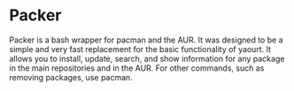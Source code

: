 Packer
======

Packer is a bash wrapper for pacman and the AUR. It was designed to be
a simple and very fast replacement for the basic functionality of
yaourt. It allows you to install, update, search, and show information
for any package in the main repositories and in the AUR. For other
commands, such as removing packages, use pacman.
